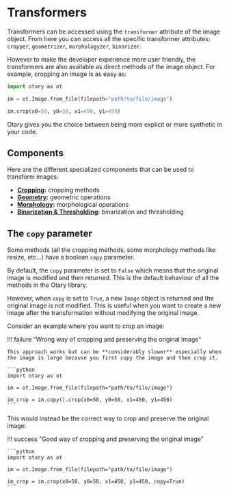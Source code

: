 # Transformers

Transformers can be accessed using the `transformer` attribute of the image object.
From here you can access all the specific transformer attributes: `cropper`, `geometrizer`, `morphologyzer`, `binarizer`.

However to make the developer experience more user friendly, the transformers are also available as direct methods of the image object.
For example, cropping an image is as easy as:

```python
import otary as ot

im = ot.Image.from_file(filepath="path/to/file/image")

im.crop(x0=50, y0=50, x1=450, y1=450)
```

Otary gives you the choice between being more explicit or more synthetic in your code.

## Components

Here are the different specialized components that can be used to transform images:

- **[Cropping](cropping.md):** cropping methods
- **[Geometry](geometry.md):** geometric operations
- **[Morphology](morphology.md):** morphological operations
- **[Binarization & Thresholding](thresholding.md):** binarization and thresholding

## The `copy` parameter

Some methods (all the cropping methods, some morphology methods like resize, etc...) have a boolean `copy` parameter.

By default, the `copy` parameter is set to `False` which means that the original image is modified and then returned.
This is the default behaviour of all the methods in the Otary library.

However, when `copy` is set to `True`, a new `Image` object is returned and the original image is not modified.
This is useful when you want to create a new image after the transformation without modifying the original image.

Consider an example where you want to crop an image:

!!! failure "Wrong way of cropping and preserving the original image"

    This approach works but can be **considerably slower** especially when the image is large because you first copy the image and then crop it.

    ```python
    import otary as ot

    im = ot.Image.from_file(filepath="path/to/file/image")

    im_crop = im.copy().crop(x0=50, y0=50, x1=450, y1=450)
    ```

This would instead be the correct way to crop and preserve the original image:

!!! success "Good way of cropping and preserving the original image"

    ```python
    import otary as ot

    im = ot.Image.from_file(filepath="path/to/file/image")

    im_crop = im.crop(x0=50, y0=50, x1=450, y1=450, copy=True)
    ```
